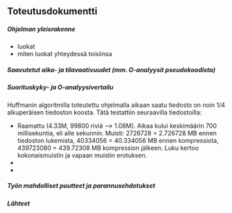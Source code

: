 ## Toteutusdokumentti

##### Ohjelman yleisrakenne
- luokat
- miten luokat yhteydessä toisiinsa

##### Saavutetut aika- ja tilavaativuudet (mm. O-analyysit pseudokoodista)

##### Suorituskyky- ja O-analyysivertailu
Huffmanin algoritmilla toteutettu ohjelmalla aikaan saatu tiedosto on noin 1/4 alkuperäisen tiedoston koosta. Tätä testattiin seuraavilla tiedostoilla:
- Raamattu (4.33M, 99800 riviä --> 1.08M). Aikaa kului keskimäärin 700 millisekuntia, eli alle sekunnin. Muisti: 2726728 = 2.726728 MB ennen tiedoston lukemista, 40334056 = 40.334056 MB ennen kompressiota, 439723080 = 439.72308 MB kompression jälkeen. Luku kertoo kokonaismuistin ja vapaan muistin erotuksen.
-
-

##### Työn mahdolliset puutteet ja parannusehdotukset

##### Lähteet
